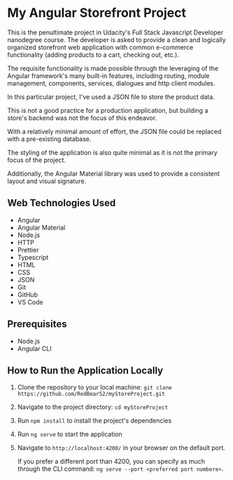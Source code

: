 # My Angular Storefront Project

This is the penultimate project in Udacity's Full Stack Javascript Developer nanodegree course. The developer is asked to provide a clean and logically organized storefront web application with common e-commerce functionality (adding products to a cart, checking out, etc.).

The requisite functionality is made possible through the leveraging of the Angular framework's many built-in features, including routing, module management, components, services, dialogues and http client modules.

In this particular project, I've used a JSON file to store the product data.

This is not a good practice for a production application, but building a store's backend was not the focus of this endeavor.

With a relatively minimal amount of effort, the JSON file could be replaced with a pre-existing database.

The styling of the application is also quite minimal as it is not the primary focus of the project.

Additionally, the Angular Material library was used to provide a consistent layout and visual signature.

## Web Technologies Used

-   Angular
-   Angular Material
-   Node.js
-   HTTP
-   Prettier
-   Typescript
-   HTML
-   CSS
-   JSON
-   Git
-   GitHub
-   VS Code

## Prerequisites

-   Node.js
-   Angular CLI

## How to Run the Application Locally

1. Clone the repository to your local machine: `git clone https://github.com/RedBear52/myStoreProject.git`
2. Navigate to the project directory: `cd myStoreProject`
3. Run `npm install` to install the project's dependencies
4. Run `ng serve` to start the application
5. Navigate to `http://localhost:4200/` in your browser on the default port.

    If you prefer a different port than 4200, you can specify as much through the CLI command: `ng serve --port <preferred port numbere>`.
